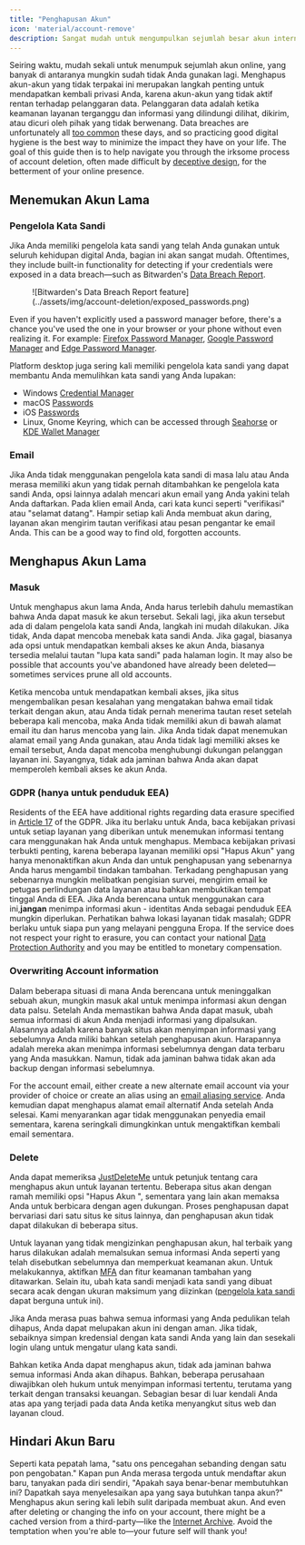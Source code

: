 ```yaml
---
title: "Penghapusan Akun"
icon: 'material/account-remove'
description: Sangat mudah untuk mengumpulkan sejumlah besar akun internet, berikut ini beberapa tips tentang cara memangkas koleksi Anda.
---
```


Seiring waktu, mudah sekali untuk menumpuk sejumlah akun online, yang banyak di antaranya mungkin sudah tidak Anda gunakan lagi. Menghapus akun-akun yang tidak terpakai ini merupakan langkah penting untuk mendapatkan kembali privasi Anda, karena akun-akun yang tidak aktif rentan terhadap pelanggaran data. Pelanggaran data adalah ketika keamanan layanan terganggu dan informasi yang dilindungi dilihat, dikirim, atau dicuri oleh pihak yang tidak berwenang. Data breaches are unfortunately all [too common](https://haveibeenpwned.com/PwnedWebsites) these days, and so practicing good digital hygiene is the best way to minimize the impact they have on your life. The goal of this guide then is to help navigate you through the irksome process of account deletion, often made difficult by [deceptive design](https://deceptive.design), for the betterment of your online presence.

## Menemukan Akun Lama

### Pengelola Kata Sandi

Jika Anda memiliki pengelola kata sandi yang telah Anda gunakan untuk seluruh kehidupan digital Anda, bagian ini akan sangat mudah. Oftentimes, they include built-in functionality for detecting if your credentials were exposed in a data breach—such as Bitwarden's [Data Breach Report](https://bitwarden.com/blog/have-you-been-pwned).

<figure markdown>
  ![Bitwarden's Data Breach Report feature](../assets/img/account-deletion/exposed_passwords.png)
</figure>

Even if you haven't explicitly used a password manager before, there's a chance you've used the one in your browser or your phone without even realizing it. For example: [Firefox Password Manager](https://support.mozilla.org/kb/password-manager-remember-delete-edit-logins), [Google Password Manager](https://passwords.google.com/intro) and [Edge Password Manager](https://support.microsoft.com/microsoft-edge/save-or-forget-passwords-in-microsoft-edge-b4beecb0-f2a8-1ca0-f26f-9ec247a3f336).

Platform desktop juga sering kali memiliki pengelola kata sandi yang dapat membantu Anda memulihkan kata sandi yang Anda lupakan:

- Windows [Credential Manager](https://support.microsoft.com/windows/accessing-credential-manager-1b5c916a-6a16-889f-8581-fc16e8165ac0)
- macOS [Passwords](https://support.apple.com/HT211145)
- iOS [Passwords](https://support.apple.com/HT211146)
- Linux, Gnome Keyring, which can be accessed through [Seahorse](https://wiki.gnome.org/Apps/Seahorse) or [KDE Wallet Manager](https://userbase.kde.org/KDE_Wallet_Manager)

### Email

Jika Anda tidak menggunakan pengelola kata sandi di masa lalu atau Anda merasa memiliki akun yang tidak pernah ditambahkan ke pengelola kata sandi Anda, opsi lainnya adalah mencari akun email yang Anda yakini telah Anda daftarkan. Pada klien email Anda, cari kata kunci seperti "verifikasi" atau "selamat datang". Hampir setiap kali Anda membuat akun daring, layanan akan mengirim tautan verifikasi atau pesan pengantar ke email Anda. This can be a good way to find old, forgotten accounts.

## Menghapus Akun Lama

### Masuk

Untuk menghapus akun lama Anda, Anda harus terlebih dahulu memastikan bahwa Anda dapat masuk ke akun tersebut. Sekali lagi, jika akun tersebut ada di dalam pengelola kata sandi Anda, langkah ini mudah dilakukan. Jika tidak, Anda dapat mencoba menebak kata sandi Anda. Jika gagal, biasanya ada opsi untuk mendapatkan kembali akses ke akun Anda, biasanya tersedia melalui tautan "lupa kata sandi" pada halaman login. It may also be possible that accounts you've abandoned have already been deleted—sometimes services prune all old accounts.

Ketika mencoba untuk mendapatkan kembali akses, jika situs mengembalikan pesan kesalahan yang mengatakan bahwa email tidak terkait dengan akun, atau Anda tidak pernah menerima tautan reset setelah beberapa kali mencoba, maka Anda tidak memiliki akun di bawah alamat email itu dan harus mencoba yang lain. Jika Anda tidak dapat menemukan alamat email yang Anda gunakan, atau Anda tidak lagi memiliki akses ke email tersebut, Anda dapat mencoba menghubungi dukungan pelanggan layanan ini. Sayangnya, tidak ada jaminan bahwa Anda akan dapat memperoleh kembali akses ke akun Anda.

### GDPR (hanya untuk penduduk EEA)

Residents of the EEA have additional rights regarding data erasure specified in [Article 17](https://gdpr-info.eu/art-17-gdpr) of the GDPR. Jika itu berlaku untuk Anda, baca kebijakan privasi untuk setiap layanan yang diberikan untuk menemukan informasi tentang cara menggunakan hak Anda untuk menghapus. Membaca kebijakan privasi terbukti penting, karena beberapa layanan memiliki opsi "Hapus Akun" yang hanya menonaktifkan akun Anda dan untuk penghapusan yang sebenarnya Anda harus mengambil tindakan tambahan. Terkadang penghapusan yang sebenarnya mungkin melibatkan pengisian survei, mengirim email ke petugas perlindungan data layanan atau bahkan membuktikan tempat tinggal Anda di EEA. Jika Anda berencana untuk menggunakan cara ini,**jangan** menimpa informasi akun - identitas Anda sebagai penduduk EEA mungkin diperlukan. Perhatikan bahwa lokasi layanan tidak masalah; GDPR berlaku untuk siapa pun yang melayani pengguna Eropa. If the service does not respect your right to erasure, you can contact your national [Data Protection Authority](https://ec.europa.eu/info/law/law-topic/data-protection/reform/rights-citizens/redress/what-should-i-do-if-i-think-my-personal-data-protection-rights-havent-been-respected_en) and you may be entitled to monetary compensation.

### Overwriting Account information

Dalam beberapa situasi di mana Anda berencana untuk meninggalkan sebuah akun, mungkin masuk akal untuk menimpa informasi akun dengan data palsu. Setelah Anda memastikan bahwa Anda dapat masuk, ubah semua informasi di akun Anda menjadi informasi yang dipalsukan. Alasannya adalah karena banyak situs akan menyimpan informasi yang sebelumnya Anda miliki bahkan setelah penghapusan akun. Harapannya adalah mereka akan menimpa informasi sebelumnya dengan data terbaru yang Anda masukkan. Namun, tidak ada jaminan bahwa tidak akan ada backup dengan informasi sebelumnya.

For the account email, either create a new alternate email account via your provider of choice or create an alias using an [email aliasing service](../email-aliasing.md). Anda kemudian dapat menghapus alamat email alternatif Anda setelah Anda selesai. Kami menyarankan agar tidak menggunakan penyedia email sementara, karena seringkali dimungkinkan untuk mengaktifkan kembali email sementara.

### Delete

Anda dapat memeriksa [JustDeleteMe](https://justdeleteme.xyz) untuk petunjuk tentang cara menghapus akun untuk layanan tertentu. Beberapa situs akan dengan ramah memiliki opsi "Hapus Akun ", sementara yang lain akan memaksa Anda untuk berbicara dengan agen dukungan. Proses penghapusan dapat bervariasi dari satu situs ke situs lainnya, dan penghapusan akun tidak dapat dilakukan di beberapa situs.

Untuk layanan yang tidak mengizinkan penghapusan akun, hal terbaik yang harus dilakukan adalah memalsukan semua informasi Anda seperti yang telah disebutkan sebelumnya dan memperkuat keamanan akun. Untuk melakukannya, aktifkan [MFA](multi-factor-authentication.md) dan fitur keamanan tambahan yang ditawarkan. Selain itu, ubah kata sandi menjadi kata sandi yang dibuat secara acak dengan ukuran maksimum yang diizinkan ([pengelola kata sandi](../passwords.md) dapat berguna untuk ini).

Jika Anda merasa puas bahwa semua informasi yang Anda pedulikan telah dihapus, Anda dapat melupakan akun ini dengan aman. Jika tidak, sebaiknya simpan kredensial dengan kata sandi Anda yang lain dan sesekali login ulang untuk mengatur ulang kata sandi.

Bahkan ketika Anda dapat menghapus akun, tidak ada jaminan bahwa semua informasi Anda akan dihapus. Bahkan, beberapa perusahaan diwajibkan oleh hukum untuk menyimpan informasi tertentu, terutama yang terkait dengan transaksi keuangan. Sebagian besar di luar kendali Anda atas apa yang terjadi pada data Anda ketika menyangkut situs web dan layanan cloud.

## Hindari Akun Baru

Seperti kata pepatah lama, "satu ons pencegahan sebanding dengan satu pon pengobatan." Kapan pun Anda merasa tergoda untuk mendaftar akun baru, tanyakan pada diri sendiri, "Apakah saya benar-benar membutuhkan ini? Dapatkah saya menyelesaikan apa yang saya butuhkan tanpa akun?" Menghapus akun sering kali lebih sulit daripada membuat akun. And even after deleting or changing the info on your account, there might be a cached version from a third-party—like the [Internet Archive](https://archive.org). Avoid the temptation when you're able to—your future self will thank you!
